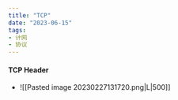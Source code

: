 ```yaml
---
title: "TCP"
date: "2023-06-15"
tags:
- 计网
- 协议
---
```


#### TCP Header
- ![[Pasted image 20230227131720.png|L|500]]